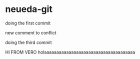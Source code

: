 # neueda-git
doing the first commit

new comment to conflict

doing the third commit

HI FROM VERO
holaaaaaaaaaaaaaaaaaaaaaaaaaaaaaaaaaaaaa
